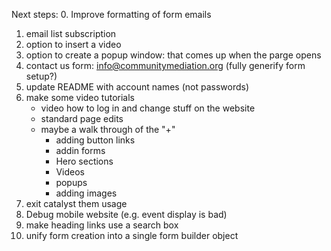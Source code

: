 Next steps:
0. Improve formatting of form emails
1. email list subscription
2. option to insert a video
3. option to create a popup window: that comes up when the parge opens
4. contact us form: info@communitymediation.org (fully generify form setup?)
5. update README with account names (not passwords)
6. make some video tutorials
    - video how to log in and change stuff on the website
    - standard page edits
    - maybe a walk through of the "+"
        - adding button links
        - addin forms
        - Hero sections
        - Videos
        - popups
        - adding images
6. exit catalyst them usage
7. Debug mobile website (e.g. event display is bad)
8. make heading links use a search box
9. unify form creation into a single form builder object
